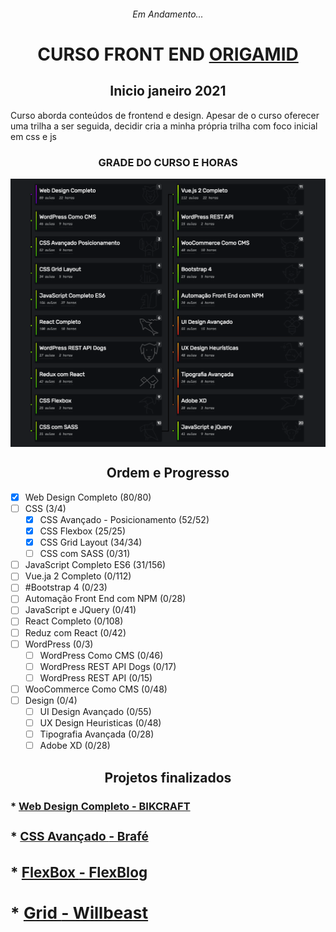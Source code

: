 <h6 align="center"> 
  Em Andamento...  
</h6>


<h1 align="center"> CURSO FRONT END <a href="https://www.origamid.com.br">ORIGAMID </a> </h1>

<h2 align="center"> Inicio janeiro 2021</h2>
 <p> Curso aborda conteúdos de frontend e design. Apesar de o curso oferecer uma trilha a ser seguida, decidir cria a minha própria trilha com foco inicial em css e js</p>
 
 
<h3 align="center"> 
GRADE DO CURSO E HORAS
</h3>

<img align="center" src="https://github.com/AdilsonMJ/CURSO-FRONTEND-ORIGAMID/blob/main/screenshots/Grade%20Do%20Curso.png"  >

<h2 align="center">Ordem e Progresso</h2>

-  [x] Web Design Completo (80/80) 
-  [ ] CSS (3/4)
   -  [x] CSS Avançado - Posicionamento (52/52)
   -  [x] CSS Flexbox (25/25)
   -  [x] CSS Grid Layout (34/34)
   -  [ ] CSS com SASS (0/31)
-  [ ] JavaScript Completo ES6  (31/156)
-  [ ] Vue.ja 2 Completo (0/112)
-  [ ] #Bootstrap 4 (0/23)
-  [ ] Automação Front End com NPM (0/28)
-  [ ] JavaScript e JQuery (0/41)
-  [ ] React Completo (0/108)
-  [ ] Reduz com React (0/42)
-  [ ] WordPress (0/3)
   -  [ ] WordPress Como CMS (0/46)
   -  [ ] WordPress REST API Dogs (0/17)
   -  [ ] WordPress REST API (0/15)
-  [ ] WooCommerce Como CMS (0/48)
-  [ ] Design (0/4)
   -  [ ] UI Design Avançado (0/55)
   -  [ ] UX Design Heuristicas (0/48)
   -  [ ] Tipografia Avançada (0/28)
   -  [ ] Adobe XD (0/28)

<h2 align="center">Projetos finalizados</h2>
<h3>*<h/3>
<a href="https://github.com/AdilsonMJ/CURSO-FRONTEND-ORIGAMID/tree/main/BikCraft"> <strong>Web Design Completo  - BIKCRAFT  </strong> </a>
<h3>*<h/3>
<a href="https://github.com/AdilsonMJ/CURSO-FRONTEND-ORIGAMID/tree/main/CSS%20Avan%C3%A7ado"> <strong> CSS Avançado </strong> - Brafé </a>
<h3>*<h/3>
<a href="https://github.com/AdilsonMJ/CURSO-FRONTEND-ORIGAMID/tree/main/FlexBox"> <strong> FlexBox </strong> - FlexBlog </a>
<h3>*<h/3>
<a href="https://github.com/AdilsonMJ/CURSO-FRONTEND-ORIGAMID/tree/main/Grid"> <strong> Grid </strong> - Willbeast  </a>

